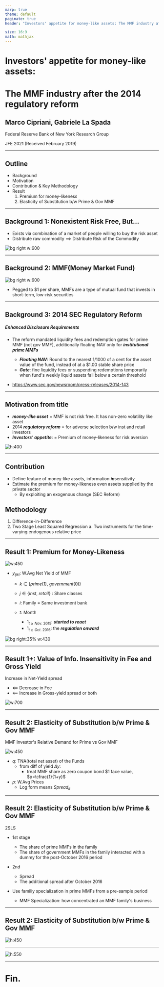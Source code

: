 ```yaml
---
marp: true
theme: default
paginate: true
header: "Investors' appetite for money-like assets: The MMF industry after the 2014 regulatory reform"

size: 16:9
math: mathjax
---
```


# Investors' appetite for money-like assets:

# The MMF industry after the 2014 regulatory reform

## Marco Cipriani, Gabriele La Spada

Federal Reserve Bank of New York Research Group

JFE 2021 (Received February 2019)

---

## Outline

- Background
- Motivation
- Contribution & Key Methodology
- Result
  1. Premium for money-likeness
  2. Elasticity of Substitution b/w Prime & Gov MMF

<!-- - Methodology
- Data (skip)
- Results -->


---

## Background 1: Nonexistent Risk Free, But...

- Exists via combination of a market of people willing to buy the risk asset
- Distribute raw commodity $\implies$ Distribute Risk of the Commodity 

![bg right w:600](resource/image-1.png)


<!-- By "Money without boundaries: How Blockchain Will Facilitate the Decentralization of Money" by Thomas J. Anderson, Piliar 2 - The Credit Theory of Money, 2021 -->

---

## Background 2: MMF(Money Market Fund)

![bg right w:600](resource/image.png)

- Pegged to $1 per share, MMFs are a type of mutual fund that invests in short-term, low-risk securities

---

## Background 3: 2014 SEC Regulatory Reform

##### Enhanced Disclosure Requirements


- The reform mandated liquidity fees and redemption gates for prime MMF (not gov MMF), additionally floating NAV only for ***institutional prime MMFs***
  - ***Floating NAV***: Round to the nearest 1/1000 of a cent for the asset value of the fund, instead of at a $1.00 stable share price
  - ***Gate***: fine liquidity fees or suspending redemptions temporarily when fund's weekly liquid assets fall below a certain threshold

- https://www.sec.gov/newsroom/press-releases/2014-143

---

## Motivation from title

- ***money-like asset*** = MMF is not risk free. It has non-zero volatility like asset
- 2014 ***regulatory reform*** = for adverse selection b/w inst and retail investors
- ***Investors' appetite***:  = Premium of money-likeness for risk aversion

![h:400](resource/image-8.png)

---

## Contribution

- Define feature of money-like assets, information ***in***sensitivity
- Estimate the premium for money-likeness even assets supplied by the private sector
  - By exploiting an exogenous change (SEC Reform)

## Methodology 
1. Difference-in-Difference
2. Two Stage Least Squared Regression
  a. Two instruments for the time-varying endogenous relative price 

---

## Result 1: Premium for Money-Likeness

![ w:450](resource/image-7.png)


- $y_{ijkt}$: W.Avg Net Yield of MMF
  - $k \in \{prime(1), \ government(0) \}$

  - $j \in \{inst, \ retail\}$ : Share classes

  - $i$: Family = Same investment bank

  - $t$: Month
    - $1_{t \geq Nov. \ 2015}$: ***started to react***  
    - $1_{t \geq Oct. \ 2016}$: the ***regulation onward***


![bg right:35% w:430](resource/image-2.png)

---

## Result 1+: Value of Info. Insensitivity in Fee and Gross Yield

Increase in Net-Yield spread 
- $\impliedby$  Decrease in Fee 
- $\impliedby$  Increase in Gross-yield spread or both

![w:700](resource/image-3.png)

---

## Result 2: Elasticity of Substitution b/w Prime & Gov MMF

MMF Investor's Relative Demand for Prime vs Gov MMF

![w:450](resource/image-4.png)

- $q$: TNA(total net asset) of the Funds 
  - from diff of yield $\Delta y$: 
    - treat MMF share as zero coupon bond \$1 face value,  $p=\cfrac{1}{1+y}$
- $p$: W.Avg Prices
  - Log form means $Spread_{it}$

---

## Result 2: Elasticity of Substitution b/w Prime & Gov MMF
2SLS
  - 1st stage
    - The share of prime MMFs in the family
    - The share of government MMFs in the family interacted with a dummy for the post-October 2016 period

  - 2nd
    - Spread
    - The additional spread after October 2016

  - Use familiy specialization in prime MMFs from a pre-sample period
    - MMF Specialization: how concentrated an MMF family's business 



---

## Result 2: Elasticity of Substitution b/w Prime & Gov MMF


![h:450](resource/image-5.png)

---



![h:550](resource/image-6.png)

---

# Fin.
